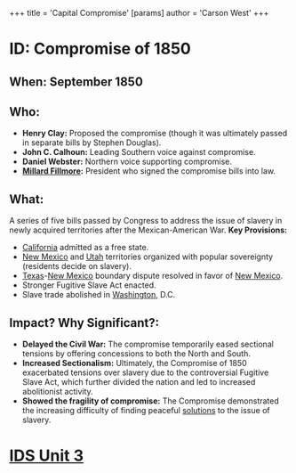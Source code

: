 +++
 title = 'Capital Compromise'
[params]
	author = 'Carson West'
+++
# ID: Compromise of 1850
## When:  September 1850
## Who: 
* **Henry Clay:** Proposed the compromise (though it was ultimately passed in separate bills by Stephen Douglas).
* **John C. Calhoun:**  Leading Southern voice against compromise.
* **Daniel Webster:**  Northern voice supporting compromise.
* **[Millard Fillmore](./../millard-fillmore/):** President who signed the compromise bills into law.
## What: 
A series of five bills passed by Congress to address the issue of slavery in newly acquired territories after the Mexican-American War. 
**Key Provisions:**
* [California](./../california/) admitted as a free state.
* [New Mexico](./../new-mexico/) and [Utah](./../utah/) territories organized with popular sovereignty (residents decide on slavery).
* [Texas](./../texas/)-[New Mexico](./../new-mexico/) boundary dispute resolved in favor of [New Mexico](./../new-mexico/).
* Stronger Fugitive Slave Act enacted.
* Slave trade abolished in [Washington](./../washington/), D.C. 

## Impact? Why Significant?: 
* **Delayed the Civil War:** The compromise temporarily eased sectional tensions by offering concessions to both the North and South.
* **Increased Sectionalism:** Ultimately, the Compromise of 1850 exacerbated tensions over slavery due to the controversial Fugitive Slave Act, which further divided the nation and led to increased abolitionist activity. 
* **Showed the fragility of compromise:**  The Compromise demonstrated the increasing difficulty of finding peaceful [solutions](./../solutions/) to the issue of slavery. 

# [IDS Unit 3](./../ids-unit-3/)